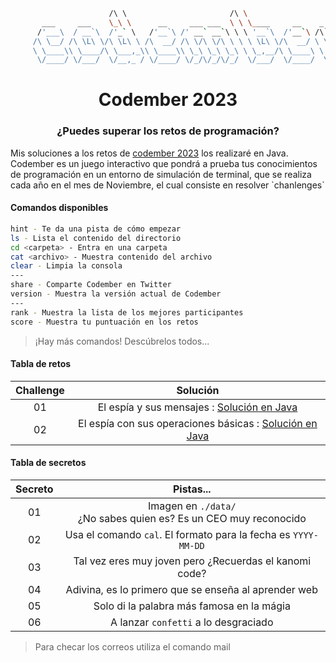 ```bash
                      /\ \                       /\ \
       ___     ___    \_\ \      __     ___ ___  \ \ \____     __    _ __
      /'___\  / __`\  /'_` \   /'__`\ /' __` __`\ \ \ '__`\  /'__`\ /\`'__\
     /\ \__/ /\ \L\ \/\ \L\ \ /\  __/ /\ \/\ \/\ \ \ \ \L\ \/\  __/ \ \ \/
     \ \____\\ \____/\ \___,_\\ \____\\ \_\ \_\ \_\ \ \_,__/\ \____\ \ \_\
      \/____/ \/___/  \/__,_ / \/____/ \/_/\/_/\/_/  \/___/  \/____/  \/_/

``` 
<h1 align="center">Codember 2023</h1> 
<h3 align="center">¿Puedes superar los retos de programación?</h3>
Mis soluciones a los retos de <a href="https://codember.dev/">codember 2023</a> los realizaré en Java. Codember es un juego interactivo que pondrá a prueba tus conocimientos de programación en un entorno de simulación de terminal, que se realiza cada año en el mes de Noviembre, el cual consiste en resolver `chanlenges`

#### Comandos  disponibles 
``` bash
hint - Te da una pista de cómo empezar
ls - Lista el contenido del directorio
cd <carpeta> - Entra en una carpeta
cat <archivo> - Muestra contenido del archivo
clear - Limpia la consola
---
share - Comparte Codember en Twitter
version - Muestra la versión actual de Codember
---
rank - Muestra la lista de los mejores participantes
score - Muestra tu puntuación en los retos
```
> ¡Hay más comandos! Descúbrelos todos...

#### Tabla de retos 
| Challenge   |                                   Solución                                   |
| :---------: | :----------------------------------------------------------------------------: |
| 01          | El espía y sus mensajes : <a href="https://github.com/xVrzBx/codemberSolutions/blob/main/CHALLENGE_01/challenge01.java">Solución en Java</a> |
| 02          | El espía con sus operaciones básicas : <a href ="https://github.com/xVrzBx/codemberSolutions/tree/main/CHALLENGE_02">Solución en Java </a> |

#### Tabla de secretos 

| Secreto   |                                   Pistas...                                   |
| :-------: | :---------------------------------------------------------------------------: |
| 01        | Imagen en `./data/` <br> ¿No sabes quien es? Es un CEO muy reconocido    |
| 02        | Usa el comando `cal`. El formato para la fecha es `YYYY-MM-DD` |
| 03        | Tal vez eres muy joven pero ¿Recuerdas el kanomi code?                         |
| 04        | Adivina, es lo primero que se enseña al aprender web                     |
| 05        | Solo di la palabra más famosa en la mágia                                     |
| 06        | A lanzar `confetti` a lo desgraciado                                             |

> Para checar los correos utiliza el comando mail